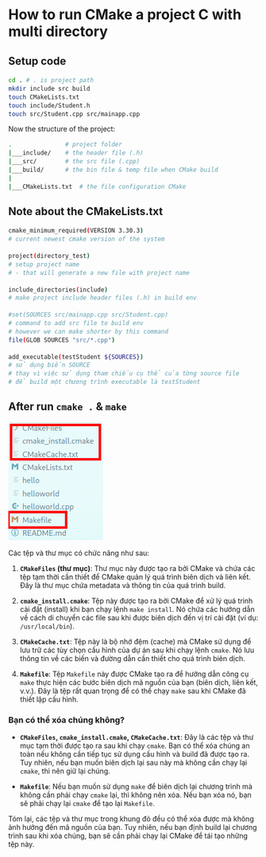 # How to run CMake a project C with multi directory

## Setup code

```bash
cd . # . is project path
mkdir include src build
touch CMakeLists.txt
touch include/Student.h
touch src/Student.cpp src/mainapp.cpp
```

Now the structure of the project:

```bash
.               # project folder
|___include/    # the header file (.h)
|___src/        # the src file (.cpp)
|___build/      # the bin file & temp file when CMake build
|
|___CMakeLists.txt  # the file configuration CMake
```

## Note about the CMakeLists.txt

```bash
cmake_minimum_required(VERSION 3.30.3)
# current newest cmake version of the system

project(directory_test)
# setup project name 
# - that will generate a new file with project name

include_directories(include)
# make project include header files (.h) in build env

#set(SOURCES src/mainapp.cpp src/Student.cpp)
# command to add src file to build env
# however we can make shorter by this command
file(GLOB SOURCES "src/*.cpp")

add_executable(testStudent ${SOURCES})
# sử dụng biến SOURCE 
# thay vì việc sử dụng tham chiếu cụ thể của từng source file 
# để build một chương trình executable là testStudent
```

## After run `cmake .` & `make`

![image](./figs/project_structure.png)

Các tệp và thư mục có chức năng như sau:

1. **`CMakeFiles` (thư mục)**: Thư mục này được tạo ra bởi CMake và chứa các tệp tạm thời cần thiết để CMake quản lý quá trình biên dịch và liên kết. Đây là thư mục chứa metadata và thông tin của quá trình build.

2. **`cmake_install.cmake`**: Tệp này được tạo ra bởi CMake để xử lý quá trình cài đặt (install) khi bạn chạy lệnh `make install`. Nó chứa các hướng dẫn về cách di chuyển các file sau khi được biên dịch đến vị trí cài đặt (ví dụ: `/usr/local/bin`).

3. **`CMakeCache.txt`**: Tệp này là bộ nhớ đệm (cache) mà CMake sử dụng để lưu trữ các tùy chọn cấu hình của dự án sau khi chạy lệnh `cmake`. Nó lưu thông tin về các biến và đường dẫn cần thiết cho quá trình biên dịch.

4. **`Makefile`**: Tệp `Makefile` này được CMake tạo ra để hướng dẫn công cụ `make` thực hiện các bước biên dịch mã nguồn của bạn (biên dịch, liên kết, v.v.). Đây là tệp rất quan trọng để có thể chạy `make` sau khi CMake đã thiết lập cấu hình.

### Bạn có thể xóa chúng không?

- **`CMakeFiles`, `cmake_install.cmake`, `CMakeCache.txt`**: Đây là các tệp và thư mục tạm thời được tạo ra sau khi chạy `cmake`. Bạn có thể xóa chúng an toàn nếu không cần tiếp tục sử dụng cấu hình và build đã được tạo ra. Tuy nhiên, nếu bạn muốn biên dịch lại sau này mà không cần chạy lại `cmake`, thì nên giữ lại chúng.
  
- **`Makefile`**: Nếu bạn muốn sử dụng `make` để biên dịch lại chương trình mà không cần phải chạy `cmake` lại, thì không nên xóa. Nếu bạn xóa nó, bạn sẽ phải chạy lại `cmake` để tạo lại `Makefile`.

Tóm lại, các tệp và thư mục trong khung đỏ đều có thể xóa được mà không ảnh hưởng đến mã nguồn của bạn. Tuy nhiên, nếu bạn định build lại chương trình sau khi xóa chúng, bạn sẽ cần phải chạy lại CMake để tái tạo những tệp này.
